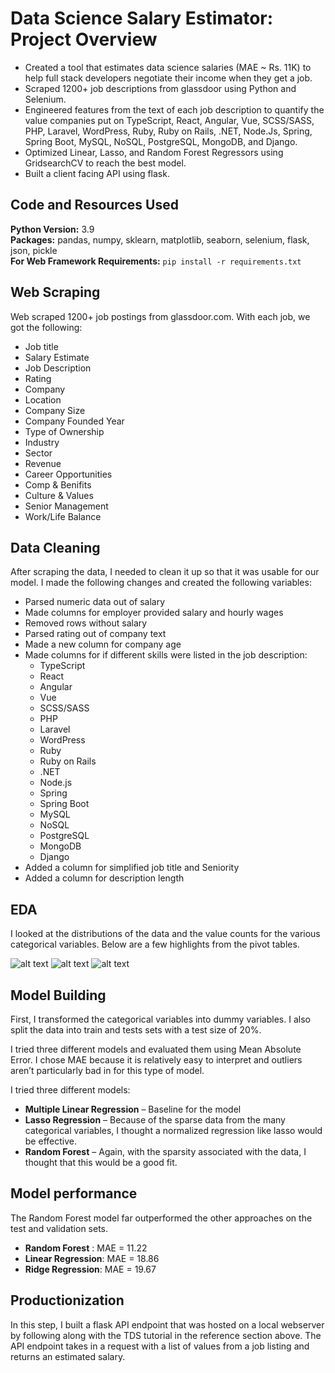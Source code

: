 # Data Science Salary Estimator: Project Overview 
* Created a tool that estimates data science salaries (MAE ~ Rs. 11K) to help full stack developers negotiate their income when they get a job.
* Scraped 1200+ job descriptions from glassdoor using Python and Selenium.
* Engineered features from the text of each job description to quantify the value companies put on TypeScript, React, Angular, Vue, SCSS/SASS,
  PHP, Laravel, WordPress, Ruby, Ruby on Rails, .NET, Node.Js, Spring, Spring Boot, MySQL, NoSQL, PostgreSQL, MongoDB, and Django. 
* Optimized Linear, Lasso, and Random Forest Regressors using GridsearchCV to reach the best model. 
* Built a client facing API using flask.

## Code and Resources Used 
**Python Version:** 3.9  
**Packages:** pandas, numpy, sklearn, matplotlib, seaborn, selenium, flask, json, pickle  
**For Web Framework Requirements:**  ```pip install -r requirements.txt```  

## Web Scraping
Web scraped 1200+ job postings from glassdoor.com. With each job, we got the following:
*	Job title
*	Salary Estimate
*	Job Description
*	Rating
*	Company 
*	Location
*	Company Size
*	Company Founded Year
*	Type of Ownership 
*	Industry
*	Sector
*	Revenue
*	Career Opportunities
*	Comp & Benifits
*	Culture & Values
*	Senior Management
*	Work/Life Balance

## Data Cleaning
After scraping the data, I needed to clean it up so that it was usable for our model. I made the following changes and created the following variables:

*	Parsed numeric data out of salary 
*	Made columns for employer provided salary and hourly wages 
*	Removed rows without salary 
*	Parsed rating out of company text 
*	Made a new column for company age
*	Made columns for if different skills were listed in the job description:
    * TypeScript 
    * React
    * Angular  
    * Vue
    * SCSS/SASS
    * PHP
    * Laravel
    * WordPress
    * Ruby
    * Ruby on Rails
    * .NET
    * Node.js
    * Spring
    * Spring Boot
    * MySQL
    * NoSQL
    * PostgreSQL
    * MongoDB
    * Django
*	Added a column for simplified job title and Seniority 
*	Added a column for description length 

## EDA
I looked at the distributions of the data and the value counts for the various categorical variables. Below are a few highlights from the pivot tables. 

![alt text](https://github.com/PlayingNumbers/ds_salary_proj/blob/master/salary_by_job_title.PNG "Salary by Position")
![alt text](https://github.com/PlayingNumbers/ds_salary_proj/blob/master/positions_by_state.png "Job Opportunities by State")
![alt text](https://github.com/PlayingNumbers/ds_salary_proj/blob/master/correlation_visual.png "Correlations")

## Model Building 

First, I transformed the categorical variables into dummy variables. I also split the data into train and tests sets with a test size of 20%.   

I tried three different models and evaluated them using Mean Absolute Error. I chose MAE because it is relatively easy to interpret and outliers aren’t particularly bad in for this type of model.   

I tried three different models:
*	**Multiple Linear Regression** – Baseline for the model
*	**Lasso Regression** – Because of the sparse data from the many categorical variables, I thought a normalized regression like lasso would be effective.
*	**Random Forest** – Again, with the sparsity associated with the data, I thought that this would be a good fit. 

## Model performance
The Random Forest model far outperformed the other approaches on the test and validation sets. 
*	**Random Forest** : MAE = 11.22
*	**Linear Regression**: MAE = 18.86
*	**Ridge Regression**: MAE = 19.67

## Productionization 
In this step, I built a flask API endpoint that was hosted on a local webserver by following along with the TDS tutorial in the reference section above. The API endpoint takes in a request with a list of values from a job listing and returns an estimated salary. 


